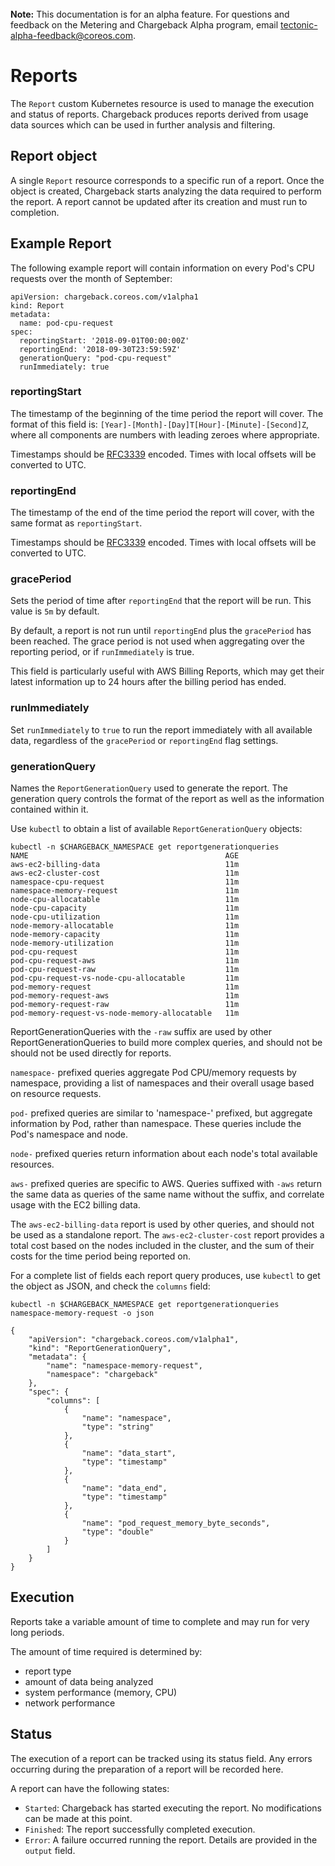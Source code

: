 <br>
<div class="alert alert-info" role="alert">
<i class="fa fa-exclamation-triangle"></i><b> Note:</b> This documentation is for an alpha feature. For questions and feedback on the Metering and Chargeback Alpha program, email <a href="mailto:tectonic-alpha-feedback@coreos.com">tectonic-alpha-feedback@coreos.com</a>.
</div>

# Reports

The `Report` custom Kubernetes resource is used to manage the execution and status of reports. Chargeback produces reports derived from usage data sources which can be used in further analysis and filtering.

## Report object

A single `Report` resource corresponds to a specific run of a report. Once the object is created, Chargeback starts analyzing the data required to perform the report. A report cannot be updated after its creation and must run to completion.

## Example Report

The following example report will contain information on every Pod's CPU requests over the month of September:

```
apiVersion: chargeback.coreos.com/v1alpha1
kind: Report
metadata:
  name: pod-cpu-request
spec:
  reportingStart: '2018-09-01T00:00:00Z'
  reportingEnd: '2018-09-30T23:59:59Z'
  generationQuery: "pod-cpu-request"
  runImmediately: true
```

### reportingStart

The timestamp of the beginning of the time period the report will cover. The format of this field is: `[Year]-[Month]-[Day]T[Hour]-[Minute]-[Second]Z`, where all components are numbers with leading zeroes where appropriate.

Timestamps should be [RFC3339][rfc3339] encoded. Times with local offsets will be converted to UTC.

### reportingEnd

The timestamp of the end of the time period the report will cover, with
the same format as `reportingStart`.

Timestamps should be [RFC3339][rfc3339] encoded. Times with local offsets will be converted to UTC.

### gracePeriod

Sets the period of time after `reportingEnd` that the report will be run. This value is `5m` by default.

By default, a report is not run until `reportingEnd` plus the `gracePeriod`
has been reached. The grace period is not used when aggregating over the
reporting period, or if `runImmediately` is true.

This field is particularly useful with AWS Billing Reports,
which may get their latest information up to 24 hours after the billing period
has ended.

### runImmediately

Set `runImmediately` to `true` to run the report immediately with all available data, regardless of the `gracePeriod` or `reportingEnd` flag settings.

### generationQuery

Names the `ReportGenerationQuery` used to generate the report. The generation query controls the format of the report as well as the information contained within it.

Use `kubectl` to obtain a list of available `ReportGenerationQuery` objects:

 ```
 kubectl -n $CHARGEBACK_NAMESPACE get reportgenerationqueries
 NAME                                            AGE
 aws-ec2-billing-data                            11m
 aws-ec2-cluster-cost                            11m
 namespace-cpu-request                           11m
 namespace-memory-request                        11m
 node-cpu-allocatable                            11m
 node-cpu-capacity                               11m
 node-cpu-utilization                            11m
 node-memory-allocatable                         11m
 node-memory-capacity                            11m
 node-memory-utilization                         11m
 pod-cpu-request                                 11m
 pod-cpu-request-aws                             11m
 pod-cpu-request-raw                             11m
 pod-cpu-request-vs-node-cpu-allocatable         11m
 pod-memory-request                              11m
 pod-memory-request-aws                          11m
 pod-memory-request-raw                          11m
 pod-memory-request-vs-node-memory-allocatable   11m
```

ReportGenerationQueries with the `-raw` suffix are used by other ReportGenerationQueries to build more complex queries, and should not be should not be used directly for reports.

`namespace-` prefixed queries aggregate Pod CPU/memory requests by namespace, providing a list of namespaces and their overall usage based on resource requests.

`pod-` prefixed queries are similar to 'namespace-' prefixed, but aggregate information by Pod, rather than namespace. These queries include the Pod's namespace and node.

`node-` prefixed queries return information about each node's total available resources.

`aws-` prefixed queries are specific to AWS. Queries suffixed with `-aws` return the same data as queries of the same name without the suffix, and correlate usage with the EC2 billing data.

The `aws-ec2-billing-data` report is used by other queries, and should not be used as a standalone report. The `aws-ec2-cluster-cost` report provides a total cost based on the nodes included in the cluster, and the sum of their costs for the time period being reported on.

For a complete list of fields each report query produces, use `kubectl` to get the object as JSON, and check the `columns` field:

```
kubectl -n $CHARGEBACK_NAMESPACE get reportgenerationqueries namespace-memory-request -o json

{
    "apiVersion": "chargeback.coreos.com/v1alpha1",
    "kind": "ReportGenerationQuery",
    "metadata": {
        "name": "namespace-memory-request",
        "namespace": "chargeback"
    },
    "spec": {
        "columns": [
            {
                "name": "namespace",
                "type": "string"
            },
            {
                "name": "data_start",
                "type": "timestamp"
            },
            {
                "name": "data_end",
                "type": "timestamp"
            },
            {
                "name": "pod_request_memory_byte_seconds",
                "type": "double"
            }
        ]
    }
}
```

## Execution

Reports take a variable amount of time to complete and may run for very long periods.

The amount of time required is determined by:
* report type
* amount of data being analyzed
* system performance (memory, CPU)
* network performance

## Status

The execution of a report can be tracked using its status field. Any errors occurring during the preparation of a report will be recorded here.

A report can have the following states:
* `Started`: Chargeback has started executing the report. No modifications can be made at this point.
* `Finished`: The report successfully completed execution.
* `Error`: A failure occurred running the report. Details are provided in the `output` field.


[rfc3339]: https://tools.ietf.org/html/rfc3339#section-5.8
